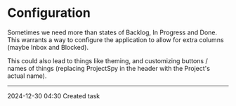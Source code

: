 Configuration
===

Sometimes we need more than states of Backlog, In Progress and Done. This warrants a way to configure the application to allow for extra columns (maybe Inbox and Blocked). 

This could also lead to things like theming, and customizing buttons / names of things (replacing ProjectSpy in the header with the Project's actual name).

---

2024-12-30 04:30	Created task
